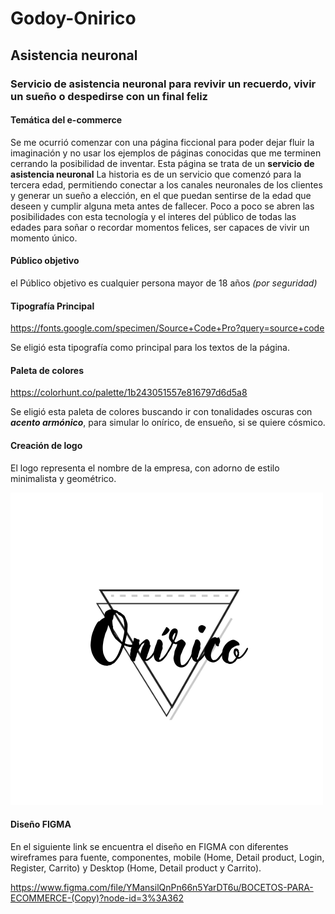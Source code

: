 # Godoy-Onirico
## Asistencia neuronal
### Servicio de asistencia neuronal para revivir un recuerdo, vivir un sueño o despedirse con un final feliz


#### Temática del e-commerce
Se me ocurrió comenzar con una página ficcional para poder dejar fluir la imaginación y no
usar los ejemplos de páginas conocidas que me terminen cerrando la posibilidad de inventar.
Esta página se trata de un **servicio de asistencia neuronal** 
La historia es de un servicio que comenzó para la tercera edad, permitiendo conectar a los 
canales neuronales de los clientes y generar un sueño a elección, en el que puedan sentirse
de la edad que deseen y cumplir alguna meta antes de fallecer. Poco a poco se abren
las posibilidades con esta tecnología y el interes del público de todas las edades para soñar o 
recordar momentos felices, ser capaces de vivir un momento único.

#### Público objetivo
el Público objetivo es cualquier persona mayor de 18 años *(por seguridad)* 

#### Tipografía Principal

https://fonts.google.com/specimen/Source+Code+Pro?query=source+code

Se eligió esta tipografía como principal para los textos de la página. 

#### Paleta de colores

https://colorhunt.co/palette/1b243051557e816797d6d5a8

Se eligió esta paleta de colores buscando ir con tonalidades oscuras con ***acento armónico***, para simular lo onírico, de ensueño, si se quiere cósmico.

#### Creación de logo

El logo representa el nombre de la empresa, con adorno de estilo minimalista y geométrico.

![ScreenShot](Onirico1.png)

#### Diseño FIGMA

En el siguiente link se encuentra el diseño en FIGMA con diferentes wireframes para fuente, componentes, mobile (Home, Detail product, Login, Register, Carrito) y Desktop (Home, Detail product y Carrito).

https://www.figma.com/file/YMansilQnPn66n5YarDT6u/BOCETOS-PARA-ECOMMERCE-(Copy)?node-id=3%3A362